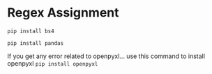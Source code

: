 <h1>Regex Assignment</h1>
<p><code>pip install bs4</code></p>
<p><code>pip install pandas</code></p>

If you get any error related to openpyxl... use this command to install openpyxl    <code>pip install openpyxl</code>
